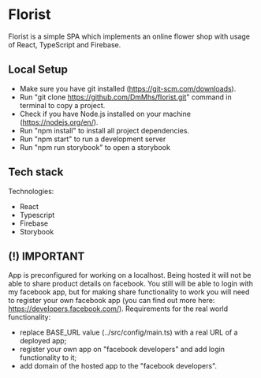 # Florist
Florist is a simple SPA which implements an online flower shop with usage of React, TypeScript and Firebase.

## Local Setup
* Make sure you have git installed (https://git-scm.com/downloads).
* Run "git clone https://github.com/DmMhs/florist.git" command in terminal to copy a project.
* Check if you have Node.js installed on your machine (https://nodejs.org/en/).
* Run "npm install" to install all project dependencies. 
* Run "npm start" to run a development server
* Run "npm run storybook" to open a storybook

## Tech stack
Technologies:
* React
* Typescript
* Firebase
* Storybook

## (!) IMPORTANT
App is preconfigured for working on a localhost. Being hosted it will not be able to share product details on facebook. You still will be able to login with my facebook app, but for making share functionality to work you will need to register your own facebook app (you can find out more here: https://developers.facebook.com/).
Requirements for the real world functionality:
* replace BASE_URL value (../src/config/main.ts) with a real URL of a deployed app;
* register your own app on "facebook developers" and add login functionality to it;
* add domain of the hosted app to the "facebook developers".
